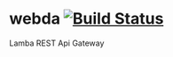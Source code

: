 # webda [![Build Status](https://travis-ci.org/loopingz/webda.svg?branch=master)](https://travis-ci.org/loopingz/webda)
Lamba REST Api Gateway
